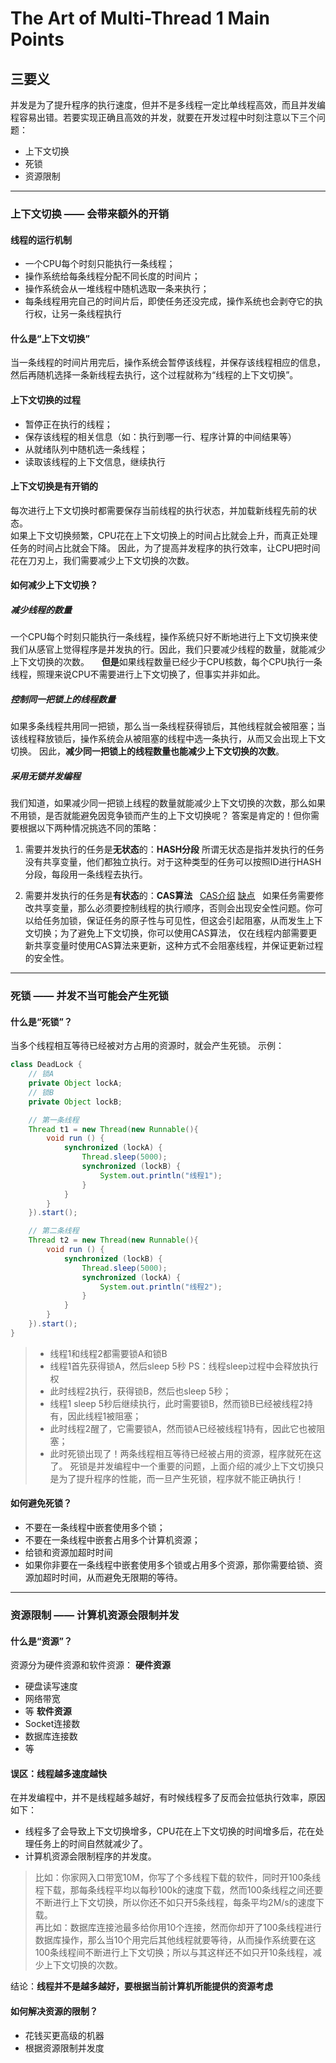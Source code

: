 # The Art of Multi-Thread 1 Main Points

## 三要义
并发是为了提升程序的执行速度，但并不是多线程一定比单线程高效，而且并发编程容易出错。若要实现正确且高效的并发，就要在开发过程中时刻注意以下三个问题：
+ 上下文切换
+ 死锁
+ 资源限制

******



### 上下文切换 —— 会带来额外的开销
#### 线程的运行机制
+ 一个CPU每个时刻只能执行一条线程；
+ 操作系统给每条线程分配不同长度的时间片；
+ 操作系统会从一堆线程中随机选取一条来执行；
+ 每条线程用完自己的时间片后，即使任务还没完成，操作系统也会剥夺它的执行权，让另一条线程执行



#### 什么是“上下文切换”
当一条线程的时间片用完后，操作系统会暂停该线程，并保存该线程相应的信息，然后再随机选择一条新线程去执行，这个过程就称为“线程的上下文切换”。



#### 上下文切换的过程
+ 暂停正在执行的线程；
+ 保存该线程的相关信息（如：执行到哪一行、程序计算的中间结果等）
+ 从就绪队列中随机选一条线程；
+ 读取该线程的上下文信息，继续执行



#### 上下文切换是有开销的
每次进行上下文切换时都需要保存当前线程的执行状态，并加载新线程先前的状态。    
如果上下文切换频繁，CPU花在上下文切换上的时间占比就会上升，而真正处理任务的时间占比就会下降。 
因此，为了提高并发程序的执行效率，让CPU把时间花在刀刃上，我们需要减少上下文切换的次数。



#### 如何减少上下文切换？
##### 减少线程的数量 
一个CPU每个时刻只能执行一条线程，操作系统只好不断地进行上下文切换来使我们从感官上觉得程序是并发执的行。因此，我们只要减少线程的数量，就能减少上下文切换的次数。     
**但是**如果线程数量已经少于CPU核数，每个CPU执行一条线程，照理来说CPU不需要进行上下文切换了，但事实并非如此。

##### 控制同一把锁上的线程数量 
如果多条线程共用同一把锁，那么当一条线程获得锁后，其他线程就会被阻塞；当该线程释放锁后，操作系统会从被阻塞的线程中选一条执行，从而又会出现上下文切换。 
因此，**减少同一把锁上的线程数量也能减少上下文切换的次数**。

##### 采用无锁并发编程 
我们知道，如果减少同一把锁上线程的数量就能减少上下文切换的次数，那么如果不用锁，是否就能避免因竞争锁而产生的上下文切换呢？ 
答案是肯定的！但你需要根据以下两种情况挑选不同的策略：

1. 需要并发执行的任务是**无状态**的：**HASH分段**
所谓无状态是指并发执行的任务没有共享变量，他们都独立执行。对于这种类型的任务可以按照ID进行HASH分段，每段用一条线程去执行。

2. 需要并发执行的任务是**有状态**的：**CAS算法**   [CAS介绍](http://blog.csdn.net/liubenlong007/article/details/53761730) [缺点](https://www.cnblogs.com/zhuawang/p/4196904.html)   
如果任务需要修改共享变量，那么必须要控制线程的执行顺序，否则会出现安全性问题。你可以给任务加锁，保证任务的原子性与可见性，但这会引起阻塞，从而发生上下文切换；为了避免上下文切换，你可以使用CAS算法， 仅在线程内部需要更新共享变量时使用CAS算法来更新，这种方式不会阻塞线程，并保证更新过程的安全性。



******



### 死锁 —— 并发不当可能会产生死锁

#### 什么是“死锁”？
当多个线程相互等待已经被对方占用的资源时，就会产生死锁。
示例：
```java
class DeadLock {
    // 锁A 
    private Object lockA;
    // 锁B
    private Object lockB;

    // 第一条线程
    Thread t1 = new Thread(new Runnable(){
        void run () {
            synchronized (lockA) {
                Thread.sleep(5000);
                synchronized (lockB) {
                    System.out.println("线程1");
                }
            }
        }
    }).start();

    // 第二条线程
    Thread t2 = new Thread(new Runnable(){
        void run () {
            synchronized (lockB) {
                Thread.sleep(5000);
                synchronized (lockA) {
                    System.out.println("线程2");
                }
            }
        }
    }).start();
}
```
> + 线程1和线程2都需要锁A和锁B
> + 线程1首先获得锁A，然后sleep 5秒 
> PS：线程sleep过程中会释放执行权
> + 此时线程2执行，获得锁B，然后也sleep 5秒；
> + 线程1 sleep 5秒后继续执行，此时需要锁B，然而锁B已经被线程2持有，因此线程1被阻塞；
> + 此时线程2醒了，它需要锁A，然而锁A已经被线程1持有，因此它也被阻塞；
> + 此时死锁出现了！两条线程相互等待已经被占用的资源，程序就死在这了。 
> 死锁是并发编程中一个重要的问题，上面介绍的减少上下文切换只是为了提升程序的性能，而一旦产生死锁，程序就不能正确执行！



#### 如何避免死锁？
+ 不要在一条线程中嵌套使用多个锁；
+ 不要在一条线程中嵌套占用多个计算机资源；
+ 给锁和资源加超时时间 
+ 如果你非要在一条线程中嵌套使用多个锁或占用多个资源，那你需要给锁、资源加超时时间，从而避免无限期的等待。



******


### 资源限制 —— 计算机资源会限制并发

#### 什么是“资源”？
资源分为硬件资源和软件资源：
**硬件资源**
+ 硬盘读写速度
+ 网络带宽
+  等
**软件资源** 
+ Socket连接数
+ 数据库连接数
+ 等

#### 误区：线程越多速度越快
在并发编程中，并不是线程越多越好，有时候线程多了反而会拉低执行效率，原因如下：
+ 线程多了会导致上下文切换增多，CPU花在上下文切换的时间增多后，花在处理任务上的时间自然就减少了。
+ 计算机资源会限制程序的并发度。 
> 比如：你家网入口带宽10M，你写了个多线程下载的软件，同时开100条线程下载，那每条线程平均以每秒100k的速度下载，然而100条线程之间还要不断进行上下文切换，所以你还不如只开5条线程，每条平均2M/s的速度下载。    
> 再比如：数据库连接池最多给你用10个连接，然而你却开了100条线程进行数据库操作，那么当10个用完后其他线程就要等待，从而操作系统要在这100条线程间不断进行上下文切换；所以与其这样还不如只开10条线程，减少上下文切换的次数。

结论：**线程并不是越多越好，要根据当前计算机所能提供的资源考虑**


#### 如何解决资源的限制？
+ 花钱买更高级的机器
+ 根据资源限制并发度




































